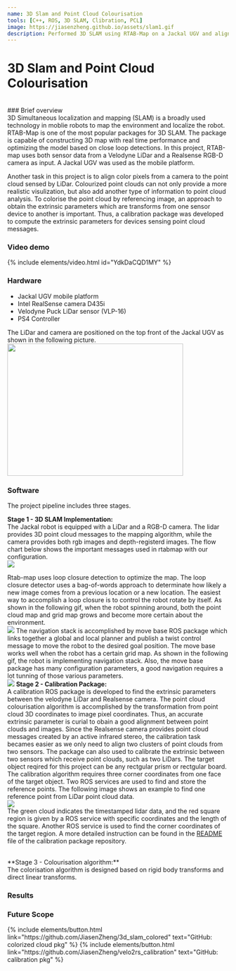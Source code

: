 ```yaml
---
name: 3D Slam and Point Cloud Colourisation
tools: [C++, ROS, 3D SLAM, Clibration, PCL]
image: https://jiasenzheng.github.io/assets/slam1.gif
description: Performed 3D SLAM using RTAB-Map on a Jackal UGV and align the color pixel to the point cloud; developed a calibration ROS package to compute the extrinsic parameters between a LiDar and a RGB-D camera.
---
```


# 3D Slam and Point Cloud Colourisation
<br>
### Brief overview
<br>
3D Simultaneous localization and mapping (SLAM) is a broadly used technology in moblie robots to map the environment and localize the robot. RTAB-Map is one of the most popular packages for 3D SLAM. The package is capable of constructing 3D map with real time performance and optimizing the model based on close loop detections. In this project, RTAB-map uses both sensor data from a Velodyne LiDar and a Realsense RGB-D camera as input. A Jackal UGV was used as the mobile platform. 

Another task in this project is to align color pixels from a camera to the point cloud sensed by LiDar. Colourized point clouds can not only provide a more realistic visulization, but also add another type of information to point cloud analysis. To colorise the point cloud by referencing image, an approach to obtain the extrinsic parameters which are transforms from one sensor device to another is important. Thus, a calibration package was developed to compute the extrinsic parameters for devices sensing point cloud messages.
<br>
### Video demo
{% include elements/video.html id="YdkDaCQD1MY" %}
<br>

### Hardware
* Jackal UGV mobile platform 
* Intel RealSense camera D435i
* Velodyne Puck LiDar sensor (VLP-16)
* PS4 Controller

The LiDar and camera are positioned on the top front of the Jackal UGV as shown in the following picture.
<img src="{{ site.url }}{{ site.baseurl }}/assets/jackal1.png" style="height: 300px; width:400px;"/>


### Software
The project pipeline includes three stages.

**Stage 1 - 3D SLAM Implementation:**
<br>
The Jackal robot is equipped with a LiDar and a RGB-D camera. The lidar provides 3D point cloud messages to the mapping algorithm, while the camera provides both rgb images and depth-registerd images. The flow chart below shows the important messages used in rtabmap with our configuration.
<br>
<img src="{{ site.url }}{{ site.baseurl }}/assets/rtab1.png"/>

Rtab-map uses loop closure detection to optimize the map. The loop closure detector uses a bag-of-words approach to determinate how likely a new image comes from a previous location or a new location. The easiest way to accomplish a loop closure is to control the robot rotate by itself. As shown in the following gif, when the robot spinning around, both the point cloud map and grid map grows and become more certain about the environment.
<br>
<img src="{{ site.url }}{{ site.baseurl }}/assets/closure1.gif"/>
The navigation stack is accomplished by move base ROS package which links together a global and local planner and publish a twist control message to move the robot to the desired goal position. The move base works well when the robot has a certain grid map. As shown in the following gif, the robot is implementing navigation stack. Also, the move base package has many configuration parameters, a good navigation requires a lot tunning of those various parameters.
<br>
<img src="{{ site.url }}{{ site.baseurl }}/assets/nav1.gif"/>
**Stage 2 - Calibration Package:**
<br>
A calibration ROS package is developed to find the extrinsic parameters between the velodyne LiDar and Realsense camera. The point cloud colourisation algorithm is accomplished by the transformation from point cloud 3D coordinates to image pixel coordinates. Thus, an accurate extrinsic parameter is curial to obain a good alignment between point clouds and images. Since the Realsense camera provides point cloud messages created by an active infrared stereo, the calibration task becames easier as we only need to align two clusters of point clouds from two sensors. The package can also used to calibrate the extrinsic between two sensors which receive point clouds, such as two LiDars. The target object reqired for this project can be any rectgular prism or rectgular board. The calibration algorithm requires three corner coordinates from one face of the target object. Two ROS services are used to find and store the reference points. The following image shows an example to find one reference point from LiDar point cloud data.
<br>
<img src="{{ site.url }}{{ site.baseurl }}/assets/calib7.png"/>
<br>
The green cloud indicates the timestamped lidar data, and the red square region is given by a ROS service with specific coordinates and the length of the square. Another ROS service is used to find the corner coordinates of the target region. A more detailed instruction can be found in the [README](https://github.com/JiasenZheng/velo2rs_calibration) file of the calibration package repository. 

<br>
**Stage 3 - Colourisation algorithm:**
<br>
The colorisation algorithm is designed based on rigid body transforms and direct linear transforms. 





### Results


### Future Scope 




<p class="text-center">
{% include elements/button.html link="https://github.com/JiasenZheng/3d_slam_colored" text="GitHub: colorized cloud pkg" %}
{% include elements/button.html link="https://github.com/JiasenZheng/velo2rs_calibration" text="GitHub: calibration pkg" %}
</p>